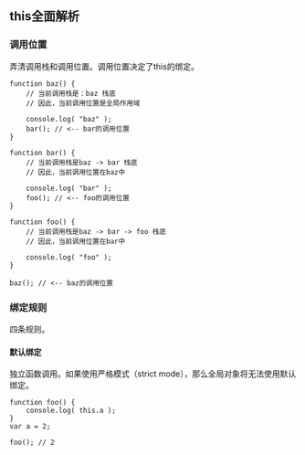 ## this全面解析

### 调用位置
弄清调用栈和调用位置。调用位置决定了this的绑定。

```
function baz() { 
    // 当前调用栈是：baz 栈底
    // 因此，当前调用位置是全局作用域 
 
    console.log( "baz" ); 
    bar(); // <-- bar的调用位置 
} 
 
function bar() { 
    // 当前调用栈是baz -> bar 栈底
    // 因此，当前调用位置在baz中 
 
    console.log( "bar" ); 
    foo(); // <-- foo的调用位置 
} 
 
function foo() { 
    // 当前调用栈是baz -> bar -> foo 栈底
    // 因此，当前调用位置在bar中 
 
    console.log( "foo" ); 
} 
 
baz(); // <-- baz的调用位置
```

### 绑定规则
四条规则。

#### 默认绑定
独立函数调用。如果使用严格模式（strict mode），那么全局对象将无法使用默认绑定。
```
function foo() {  
    console.log( this.a ); 
} 
var a = 2; 
 
foo(); // 2
```

